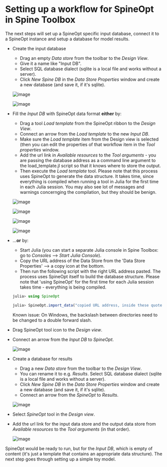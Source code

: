 # Setting up a workflow for SpineOpt in Spine Toolbox

The next steps will set up a SpineOpt specific input database, connect it to a SpineOpt instance and setup a database for model results. 

- Create the input database
    - Drag an empty *Data store* from the toolbar to the *Design View*. 
    - Give it a name like "Input DB". 
    - Select SQL database dialect (sqlite is a local file and works without a server). 
    - Click *New Spine DB* in the *Data Store Properties* window and create a new database (and save it, if it's sqlite).

    ![image](https://user-images.githubusercontent.com/40472544/114974364-e8013200-9e8a-11eb-99d6-9fbbd0d3992b.png)
    
    ![image](https://user-images.githubusercontent.com/40472544/114976986-97400800-9e8f-11eb-8bec-79d85aac5a66.png)

- Fill the *Input DB* with SpineOpt data format **either** by:

    - Drag a tool *Load template* from the SpineOpt ribbon to the *Design View*. 
    - Connect an arrow from the *Load template* to the new *Input DB*. 
    - Make sure the  *Load template* item from the Design view is selected (then you can edit the properties of that workflow item in the *Tool properties* window. 
    - Add the url link in *Available resources* to the *Tool arguments* - you are passing the database address as a command line argument to the load_template.jl script so that it knows where to store the output. 
    - Then execute the *Load template* tool. Please note that this process uses SpineOpt to generate the data structure. It takes time, since everything is compiled when running a tool in Julia for the first time in each Julia session. You may also see lot of messages and warnings concernging the compilation, but they should be benign.
      
    ![image](https://user-images.githubusercontent.com/40472544/114975150-6d391680-9e8c-11eb-94d3-325f56ff55cf.png)

    ![image](https://user-images.githubusercontent.com/40472544/114975271-9eb1e200-9e8c-11eb-93a5-5da3d07b8039.png)
    
    ![image](https://user-images.githubusercontent.com/40472544/114975643-44fde780-9e8d-11eb-9ea6-873b39d8ce9f.png)

    ![image](https://user-images.githubusercontent.com/40472544/114975723-68c12d80-9e8d-11eb-8053-a17ca1190114.png)

- ...**or** by:

    - Start Julia (you can start a separate Julia console in Spine Toolbox: go to *Consoles* --> *Start Julia Console*). 
    - Copy the URL address of the Data Store from the 'Data Store Properties' --> a copy icon at the bottom. 
    - Then run the following script with the right URL address pasted. The process uses SpineOpt itself to build the database structure. Please note that 'using SpineOpt' for the first time for each Julia session takes time - everything is being compiled.
    ```julia
    julia> using SpineOpt

    julia> SpineOpt.import_data("copied URL address, inside these quotes", SpineOpt.template(), "Load SpineOpt template")
    ```
    Known issue: On Windows, the backslash between directories need to be changed to a double forward slash.

- Drag SpineOpt tool icon to the *Design view*. 
- Connect an arrow from the *Input DB* to *SpineOpt*. 

    ![image](https://user-images.githubusercontent.com/40472544/114976496-bdb17380-9e8e-11eb-827c-232bd5027818.png)


- Create a database for results
    - Drag a new *Data store* from the toolbar to the *Design View*. 
    - You can rename it to e.g. *Results*. Select SQL database dialect (sqlite is a local file and works without a server). 
    - Click *New Spine DB* in the *Data Store Properties* window and create a new database (and save it, if it's sqlite). 
    - Connect an arrow from the *SpineOpt* to *Results*.

    ![image](https://user-images.githubusercontent.com/40472544/114977707-c99e3500-9e90-11eb-9da1-356ed191ffb3.png)

- Select *SpineOpt* tool in the *Design view*. 
- Add the url link for the input data store and the output data store from *Available resources* to the *Tool arguments* (in that order).

    ![image](https://user-images.githubusercontent.com/40472544/114977877-171aa200-9e91-11eb-89e0-9896f6cc1fab.png)

SpineOpt would be ready to run, but for the *Input DB*, which is empty of content (it's just a template that contains an appropriate data structure). The next step goes through setting up a simple toy model.
